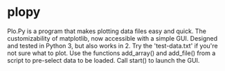 # plopy
Plo.Py is a program that makes plotting data files easy and quick. The customizability of matplotlib, now accessible with a simple GUI. Designed and tested in Python 3, but also works in 2. Try the 'test-data.txt' if you're not sure what to plot.
Use the functions add_array() and add_file() from a script to pre-select data to be loaded. Call start() to launch the GUI.
